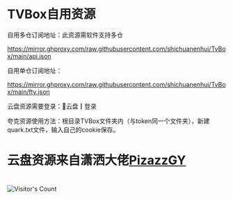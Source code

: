 # TVBox自用资源

自用多仓订阅地址：此资源需软件支持多仓

https://mirror.ghproxy.com/raw.githubusercontent.com/shichuanenhui/TvBox/main/api.json

自用单仓订阅地址：

https://mirror.ghproxy.com/raw.githubusercontent.com/shichuanenhui/TvBox/main/fty.json

云盘资源需要登录：🦚云盘┃登录

夸克资源使用方法：根目录TVBox文件夹内（与token同一个文件夹），新建quark.txt文件，输入自己的cookie保存。

# 云盘资源来自潇洒大佬[PizazzGY](https://github.com/PizazzGY/TVBox_warehouse)

#
![Visitor's Count](https://profile-counter.glitch.me/shichuanenhui_TvBox/count.svg)